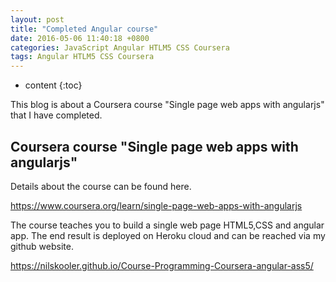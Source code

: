 ```yaml
---
layout: post
title: "Completed Angular course"
date: 2016-05-06 11:40:18 +0800
categories: JavaScript Angular HTLM5 CSS Coursera
tags: Angular HTLM5 CSS Coursera
---
```


* content
{:toc}

This blog is about a Coursera course "Single page web apps with angularjs" that I have completed. 

## Coursera course "Single page web apps with angularjs"

Details about the course can be found here.

<https://www.coursera.org/learn/single-page-web-apps-with-angularjs>

The course teaches you to build a single web page HTML5,CSS and angular app.
The end result is deployed on Heroku cloud and can be reached via my github website. 

<https://nilskooler.github.io/Course-Programming-Coursera-angular-ass5/>

